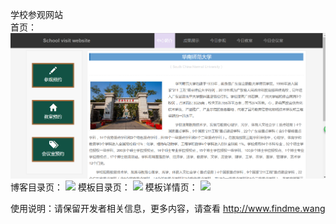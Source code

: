 ﻿学校参观网站</br>
首页：
<img src="images/index.png" />
博客目录页：
<img src="images/blog.png" />
模板目录页：
<img src="images/templete.png" />
模板详情页：
<img src="images/templeteDetail.jpg" />


使用说明：请保留开发者相关信息，更多内容，请查看 <a href="http://www.findme.wang">http://www.findme.wang</a></br>